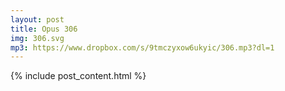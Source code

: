 ```yaml
---
layout: post
title: Opus 306
img: 306.svg
mp3: https://www.dropbox.com/s/9tmczyxow6ukyic/306.mp3?dl=1
---
```


{% include post_content.html %}
